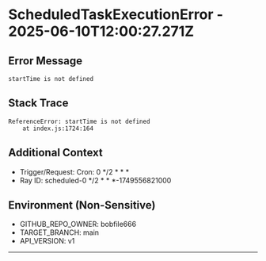 # ScheduledTaskExecutionError - 2025-06-10T12:00:27.271Z

## Error Message
```
startTime is not defined
```

## Stack Trace
```
ReferenceError: startTime is not defined
    at index.js:1724:164
```

## Additional Context
- Trigger/Request: Cron: 0 */2 * * *
- Ray ID: scheduled-0 */2 * * *-1749556821000

## Environment (Non-Sensitive)
- GITHUB_REPO_OWNER: bobfile666
- TARGET_BRANCH: main
- API_VERSION: v1
---
